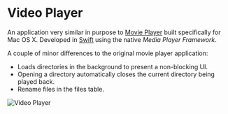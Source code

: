 # Video Player

An application very similar in purpose to [Movie Player](Movie-Player.md) built
specifically for Mac OS X.  Developed in [Swift](https://github.com/sptrakesh/VideoPlayer)
using the native *Media Player Framework*.

A couple of minor differences to the original movie player application:
* Loads directories in the background to present a non-blocking UI.
* Opening a directory automatically closes the current directory being played back.
* Rename files in the files table.

<img src="video-player.png" alt="Video Player" thumbnail="true"/>